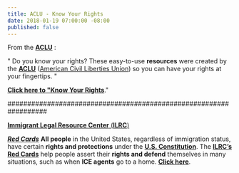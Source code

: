 ```yaml
---
title: ACLU - Know Your Rights
date: 2018-01-19 07:00:00 -08:00
published: false
---
```


From the [**ACLU**](https://www.aclu.org/) :

"  Do you know your rights? These easy-to-use **resources** were created by the [**ACLU**](https://www.aclu.org/) ([American Civil Liberties Union](https://www.aclu.org/)) so you can have your rights at your fingertips.  "

**[Click here to "Know Your Rights](https://www.aclu.org/know-your-rights)**." 

##################################################################

[**Immigrant Legal Resource Center** (**ILRC**)](https://www.ilrc.org/who-we-are)

[***Red Cards***](https://www.ilrc.org/red-cards)
**All people** in the United States, regardless of immigration status, have certain **rights and protections** under the [**U.S. Constitution**](https://en.wikipedia.org/wiki/United_States_Constitution). The [**ILRC’s Red Cards**](https://www.ilrc.org/red-cards) help people assert their **rights and defend** themselves in many situations, such as when **ICE agents** go to a home.  [**Click here**](https://www.ilrc.org/red-cards).